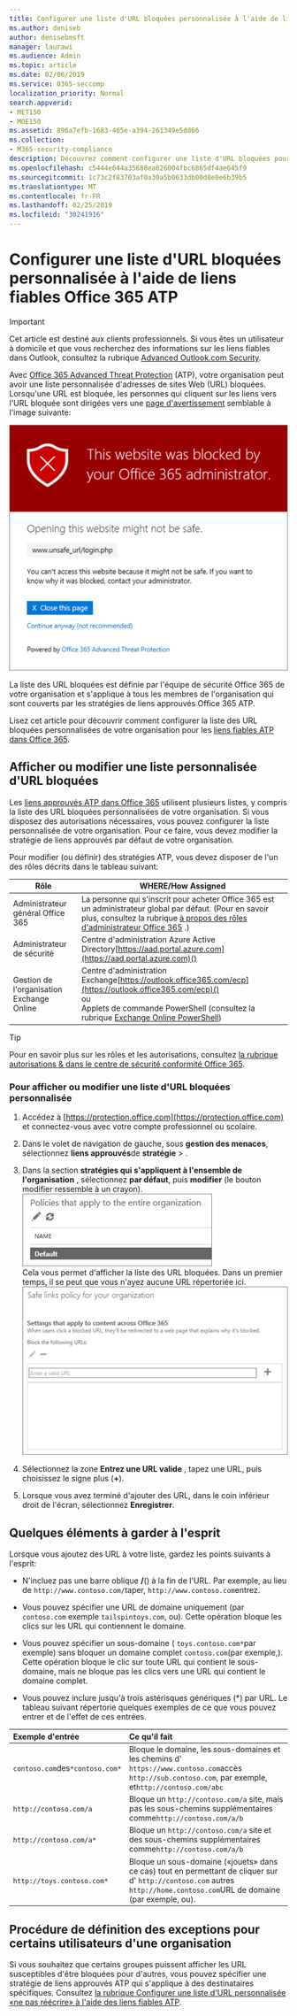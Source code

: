 ```yaml
---
title: Configurer une liste d'URL bloquées personnalisée à l'aide de liens fiables Office 365 ATP
ms.author: deniseb
author: denisebmsft
manager: laurawi
ms.audience: Admin
ms.topic: article
ms.date: 02/06/2019
ms.service: O365-seccomp
localization_priority: Normal
search.appverid:
- MET150
- MOE150
ms.assetid: 896a7efb-1683-465e-a394-261349e5d866
ms.collection:
- M365-security-compliance
description: Découvrez comment configurer une liste d'URL bloquées pour votre organisation à l'aide d'Office 365 Advanced Threat Protection. Les URL bloquées s'appliquent aux messages électroniques et aux documents Office en fonction de vos stratégies de liens fiables ATP.
ms.openlocfilehash: c5444e644a35688ea626004fbc6865df4ae645f9
ms.sourcegitcommit: 1c73c2f83703af0a30a5b0633db00d8e0e6b39b5
ms.translationtype: MT
ms.contentlocale: fr-FR
ms.lasthandoff: 02/25/2019
ms.locfileid: "30241916"
---
```

# <a name="set-up-a-custom-blocked-urls-list-using-office-365-atp-safe-links"></a>Configurer une liste d'URL bloquées personnalisée à l'aide de liens fiables Office 365 ATP

> [!IMPORTANT]
> Cet article est destiné aux clients professionnels. Si vous êtes un utilisateur à domicile et que vous recherchez des informations sur les liens fiables dans Outlook, consultez la rubrique [Advanced Outlook.com Security](https://support.office.com/article/advanced-outlook-com-security-for-office-365-subscribers-882d2243-eab9-4545-a58a-b36fee4a46e2).

Avec [Office 365 Advanced Threat Protection](office-365-atp.md) (ATP), votre organisation peut avoir une liste personnalisée d'adresses de sites Web (URL) bloquées. Lorsqu'une URL est bloquée, les personnes qui cliquent sur les liens vers l'URL bloquée sont dirigées vers une [page d'avertissement](atp-safe-links-warning-pages.md) semblable à l'image suivante: 
  
![Ce site est bloqué](media/6b4bda2d-a1e6-419e-8b10-588e83c3af3f.png)
  
La liste des URL bloquées est définie par l'équipe de sécurité Office 365 de votre organisation et s'applique à tous les membres de l'organisation qui sont couverts par les stratégies de liens approuvés Office 365 ATP. 
  
Lisez cet article pour découvrir comment configurer la liste des URL bloquées personnalisées de votre organisation pour les [liens fiables ATP dans Office 365](atp-safe-links.md).
  
## <a name="view-or-edit-a-custom-list-of-blocked-urls"></a>Afficher ou modifier une liste personnalisée d'URL bloquées

Les [liens approuvés ATP dans Office 365](atp-safe-links.md) utilisent plusieurs listes, y compris la liste des URL bloquées personnalisées de votre organisation. Si vous disposez des autorisations nécessaires, vous pouvez configurer la liste personnalisée de votre organisation. Pour ce faire, vous devez modifier la stratégie de liens approuvés par défaut de votre organisation.

Pour modifier (ou définir) des stratégies ATP, vous devez disposer de l'un des rôles décrits dans le tableau suivant: 

|Rôle  |WHERE/How Assigned  |
|---------|---------|
|Administrateur général Office 365 |La personne qui s'inscrit pour acheter Office 365 est un administrateur global par défaut. (Pour en savoir plus, consultez la rubrique [à propos des rôles d'administrateur Office 365](https://docs.microsoft.com/office365/admin/add-users/about-admin-roles) .)         |
|Administrateur de sécurité |Centre d'administration Azure Active Directory[https://aad.portal.azure.com](https://aad.portal.azure.com)()|
|Gestion de l'organisation Exchange Online |Centre d'administration Exchange[https://outlook.office365.com/ecp](https://outlook.office365.com/ecp)() <br>ou <br>  Applets de commande PowerShell (consultez la rubrique [Exchange Online PowerShell](https://docs.microsoft.com/powershell/exchange/exchange-online/exchange-online-powershell?view=exchange-ps)) |

> [!TIP]
> Pour en savoir plus sur les rôles et les autorisations, consultez [la rubrique autorisations &amp; dans le centre de sécurité conformité Office 365](permissions-in-the-security-and-compliance-center.md).

### <a name="to-view-or-edit-a-custom-blocked-urls-list"></a>Pour afficher ou modifier une liste d'URL bloquées personnalisée
  
1. Accédez à [https://protection.office.com](https://protection.office.com) et connectez-vous avec votre compte professionnel ou scolaire. 
    
2. Dans le volet de navigation de gauche, sous **gestion des menaces**, sélectionnez **liens approuvés**de **stratégie** \> .
    
3. Dans la section **stratégies qui s'appliquent à l'ensemble de l'organisation** , sélectionnez **par défaut**, puis **modifier** (le bouton modifier ressemble à un crayon).<br/>![Cliquez sur modifier pour modifier votre stratégie par défaut pour la protection des liens fiables.](media/d08f9615-d947-4033-813a-d310ec2c8cca.png)<br/>Cela vous permet d'afficher la liste des URL bloquées. Dans un premier temps, il se peut que vous n'ayez aucune URL répertoriée ici.<br/>![Liste des URL bloquées dans la stratégie de liens approuvés par défaut](media/575e1449-6191-40ac-b626-030a2fd3fb11.png)
  
4. Sélectionnez la zone **Entrez une URL valide** , tapez une URL, puis choisissez le signe plus (**+**). 

5. Lorsque vous avez terminé d'ajouter des URL, dans le coin inférieur droit de l'écran, sélectionnez **Enregistrer**.
    
## <a name="a-few-things-to-keep-in-mind"></a>Quelques éléments à garder à l'esprit

Lorsque vous ajoutez des URL à votre liste, gardez les points suivants à l'esprit: 

- N'incluez pas une barre oblique **/**() à la fin de l'URL. Par exemple, au lieu de `http://www.contoso.com/`taper, `http://www.contoso.com`entrez.
    
- Vous pouvez spécifier une URL de domaine uniquement (par `contoso.com` exemple `tailspintoys.com`, ou). Cette opération bloque les clics sur les URL qui contiennent le domaine.

- Vous pouvez spécifier un sous-domaine ( `toys.contoso.com*`par exemple) sans bloquer un domaine complet `contoso.com`(par exemple,). Cette opération bloque le clic sur toute URL qui contient le sous-domaine, mais ne bloque pas les clics vers une URL qui contient le domaine complet.  
    
- Vous pouvez inclure jusqu'à trois astérisques génériques (\*) par URL. Le tableau suivant répertorie quelques exemples de ce que vous pouvez entrer et de l'effet de ces entrées.
    
|**Exemple d'entrée**|**Ce qu'il fait**|
|:-----|:-----|
|`contoso.com`des`*contoso.com*`  <br/> |Bloque le domaine, les sous-domaines et les chemins d' `https://www.contoso.com`accès `http://sub.contoso.com`, par exemple, et`http://contoso.com/abc`  <br/> |
|`http://contoso.com/a`  <br/> |Bloque un `http://contoso.com/a` site, mais pas les sous-chemins supplémentaires comme`http://contoso.com/a/b`  <br/> |
|`http://contoso.com/a*`  <br/> |Bloque un `http://contoso.com/a` site et des sous-chemins supplémentaires comme`http://contoso.com/a/b`  <br/> |
|`http://toys.contoso.com*`  <br/> |Bloque un sous-domaine («jouets» dans ce cas) tout en permettant de cliquer sur d' `http://contoso.com` autres `http://home.contoso.com`URL de domaine (par exemple, ou).  <br/> |
   

## <a name="how-to-define-exceptions-for-certain-users-in-an-organization"></a>Procédure de définition des exceptions pour certains utilisateurs d'une organisation

Si vous souhaitez que certains groupes puissent afficher les URL susceptibles d'être bloquées pour d'autres, vous pouvez spécifier une stratégie de liens approuvés ATP qui s'applique à des destinataires spécifiques. Consultez [la rubrique Configurer une liste d'URL personnalisée «ne pas réécrire» à l'aide des liens fiables ATP](set-up-a-custom-do-not-rewrite-urls-list-with-atp.md).
  

